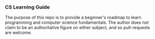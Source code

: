 ### CS Learning Guide

The purpose of this repo is to provide a beginner's roadmap to learn programming and computer science fundamentals. The author does not claim to be an authoritative figure on either subject, and so pull-requests are welcome.


